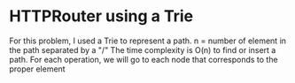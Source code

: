 # HTTPRouter using a Trie

For this problem, I used a Trie to represent a path. 
n = number of element in the path separated by a "/" 
The time complexity is O(n) to find or insert a path. For each operation, we will go to each node that corresponds to the proper element